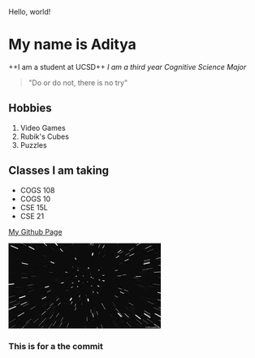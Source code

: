Hello, world!

# My name is Aditya

++I am a student at UCSD++
*I am a third year Cognitive Science Major*

> "Do or do not, there is no try"

## Hobbies
1. Video Games
2. Rubik's Cubes
3. Puzzles

## Classes I am taking
- COGS 108
- COGS 10
- CSE 15L
- CSE 21

[My Github Page](https://github.com/adityatom19/)

![Star Wars Warpspeed](galaxy.jpeg)

### This is for a the commit